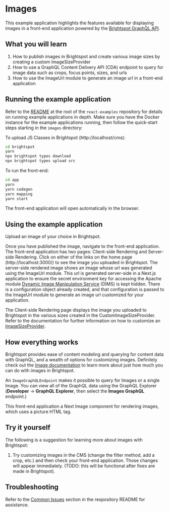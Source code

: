 # Images
This example application highlights the features available for displaying images in a front-end application powered by the [Brightspot GraphQL API](https://www.brightspot.com/documentation/brightspot-cms-developer-guide/latest/graphql-api).

## What you will learn
1. How to publish images in Brightspot and create various image sizes by creating a custom ImageSizeProvider
2. How to use a GraphQL Content Delivery API (CDA) endpoint to query for image data such as crops, focus points, sizes, and urls
3. How to use the ImageUrl module to generate an image url in a front-end application

## Running the example application
Refer to the [README](/README.md) at the root of the `react-examples` repository for details on running example applications in depth. Make sure you have the Docker instance for the example applications running, then follow the quick-start steps starting in the `images` directory:

To upload JS Classes in Brightspot (http://localhost/cms):

```sh
cd brightspot
yarn
npx brightspot types download
npx brightspot types upload src

```

To run the front-end:

```sh
cd app
yarn
yarn codegen
yarn mapping
yarn start
```

The front-end application will open automatically in the browser.
## Using the example application
Upload an image of your choice in Brightspot. 

Once you have published the image, navigate to the front-end application. The front-end application has two pages:  Client-side Rendering and  Server-side Rendering. Click on either of the links on the home page (http://localhost:3000/) to see the image you uploaded in Brightspot. The server-side rendered image shows an image whose url was generated using the ImageUrl module. This url is generated server-side in a Next.js application to ensure the secret environment key for accessing the Apache module [Dynamic Image Manipulation Service](https://github.com/beetlebugorg/mod_dims) (DIMS) is kept hidden. There is a configuration object already created, and that configuration is passed to the ImageUrl module to generate an image url customized for your application. 

The Client-side Rendering page displays the image you uploaded to Brightspot in the various sizes created in the CustomImageSizeProvider. Refer to the documentation for further information on how to customize an [ImageSizeProvider](https://www.brightspot.com/documentation/brightspot-cms-developer-guide/latest/registering-image-sizes). 

## How everything works
Brightspot provides ease of content modeling and querying for content data with GraphQL, and a wealth of options for customizing images. Definitely check out the [Image documentation](https://www.brightspot.com/documentation/brightspot-cms-developer-guide/latest/images) to learn more about just how much you can do with images in Brightspot.

An `ImageGraphQLEndpoint` makes it possible to query for Images or a single Image. You can view all of the GraphQL data using the GraphQL Explorer (**Developer** &rarr; **GraphQL Explorer**, then select the **Images GraphQL** endpoint.)

This front-end application a Next Image component for rendering images, which uses a picture HTML tag. 

## Try it yourself
The following is a suggestion for learning more about images with Brightspot:
1. Try customizing images in the CMS (change the filter method, add a crop, etc.) and then check your front-end application. Those changes will appear immediately. (TODO: this will be functional after fixes are made in Brightspot).

## Troubleshooting
Refer to the [Common Issues](/README.md) section in the respository README for assistance.